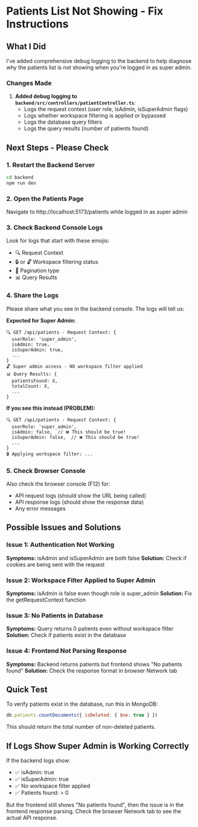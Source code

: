 # Patients List Not Showing - Fix Instructions

## What I Did

I've added comprehensive debug logging to the backend to help diagnose why the patients list is not showing when you're logged in as super admin.

### Changes Made

1. **Added debug logging to `backend/src/controllers/patientController.ts`**:
   - Logs the request context (user role, isAdmin, isSuperAdmin flags)
   - Logs whether workspace filtering is applied or bypassed
   - Logs the database query filters
   - Logs the query results (number of patients found)

## Next Steps - Please Check

### 1. Restart the Backend Server

```bash
cd backend
npm run dev
```

### 2. Open the Patients Page

Navigate to http://localhost:5173/patients while logged in as super admin

### 3. Check Backend Console Logs

Look for logs that start with these emojis:
- 🔍 Request Context
- 🔒 or 🔓 Workspace filtering status
- 📄 Pagination type
- 📊 Query Results

### 4. Share the Logs

Please share what you see in the backend console. The logs will tell us:

**Expected for Super Admin:**
```
🔍 GET /api/patients - Request Context: {
  userRole: 'super_admin',
  isAdmin: true,
  isSuperAdmin: true,
  ...
}
🔓 Super admin access - NO workspace filter applied
📊 Query Results: {
  patientsFound: X,
  totalCount: X,
  ...
}
```

**If you see this instead (PROBLEM):**
```
🔍 GET /api/patients - Request Context: {
  userRole: 'super_admin',
  isAdmin: false,  // ❌ This should be true!
  isSuperAdmin: false,  // ❌ This should be true!
  ...
}
🔒 Applying workspace filter: ...
```

### 5. Check Browser Console

Also check the browser console (F12) for:
- API request logs (should show the URL being called)
- API response logs (should show the response data)
- Any error messages

## Possible Issues and Solutions

### Issue 1: Authentication Not Working
**Symptoms:** isAdmin and isSuperAdmin are both false
**Solution:** Check if cookies are being sent with the request

### Issue 2: Workspace Filter Applied to Super Admin
**Symptoms:** isAdmin is false even though role is super_admin
**Solution:** Fix the getRequestContext function

### Issue 3: No Patients in Database
**Symptoms:** Query returns 0 patients even without workspace filter
**Solution:** Check if patients exist in the database

### Issue 4: Frontend Not Parsing Response
**Symptoms:** Backend returns patients but frontend shows "No patients found"
**Solution:** Check the response format in browser Network tab

## Quick Test

To verify patients exist in the database, run this in MongoDB:

```javascript
db.patients.countDocuments({ isDeleted: { $ne: true } })
```

This should return the total number of non-deleted patients.

## If Logs Show Super Admin is Working Correctly

If the backend logs show:
- ✅ isAdmin: true
- ✅ isSuperAdmin: true
- ✅ No workspace filter applied
- ✅ Patients found: > 0

But the frontend still shows "No patients found", then the issue is in the frontend response parsing. Check the browser Network tab to see the actual API response.
